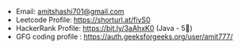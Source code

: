 
- Email: amitshashi701@gmail.com
- Leetcode Profile: https://shorturl.at/fivS0
- HackerRank Profile: https://bit.ly/3aAhxK0 (Java - 5🌟)
- GFG coding profile : https://auth.geeksforgeeks.org/user/amit777/
<!---
AmitShashi/AmitShashi is a ✨ special ✨ repository because its `README.md` (this file) appears on your GitHub profile.
You can click the Preview link to take a look at your changes.
--->
